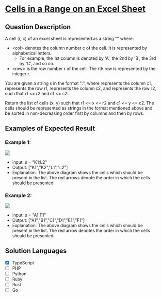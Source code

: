 # [Cells in a Range on an Excel Sheet](https://leetcode.com/problems/cells-in-a-range-on-an-excel-sheet/description/)

## Question Description

A cell (r, c) of an excel sheet is represented as a string "<col><row>" where:

- \<col> denotes the column number c of the cell. It is represented by alphabetical letters.
  - For example, the 1st column is denoted by 'A', the 2nd by 'B', the 3rd by 'C', and so on.
- \<row> is the row number r of the cell. The rth row is represented by the integer r.

You are given a string s in the format "<col1><row1>:<col2><row2>", where <col1> represents the column c1, <row1> represents the row r1, <col2> represents the column c2, and <row2> represents the row r2, such that r1 <= r2 and c1 <= c2.

Return the list of cells (x, y) such that r1 <= x <= r2 and c1 <= y <= c2. The cells should be represented as strings in the format mentioned above and be sorted in non-decreasing order first by columns and then by rows.

## Examples of Expected Result

### Example 1:

![](https://assets.leetcode.com/uploads/2022/02/08/ex1drawio.png)

- Input: s = "K1:L2"
- Output: ["K1","K2","L1","L2"]
- Explanation:
  The above diagram shows the cells which should be present in the list.
  The red arrows denote the order in which the cells should be presented.

### Example 2:

![](https://assets.leetcode.com/uploads/2022/02/09/exam2drawio.png)

- Input: s = "A1:F1"
- Output: ["A1","B1","C1","D1","E1","F1"]
- Explanation:
  The above diagram shows the cells which should be present in the list.
  The red arrow denotes the order in which the cells should be presented.

## Solution Languages

- [x] TypeScript
- [ ] PHP
- [ ] Python
- [ ] Ruby
- [ ] Rust
- [ ] Go
